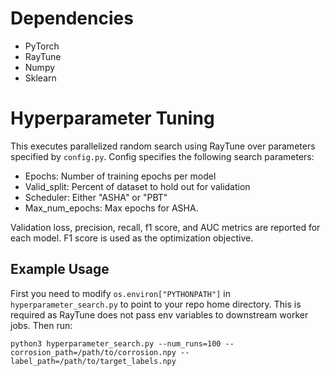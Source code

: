 # Dependencies
- PyTorch
- RayTune
- Numpy
- Sklearn

# Hyperparameter Tuning
This executes parallelized random search using RayTune over parameters specified by `config.py`.  Config specifies the following search parameters:
- Epochs: Number of training epochs per model
- Valid_split: Percent of dataset to hold out for validation
- Scheduler: Either "ASHA" or "PBT"
-  Max_num_epochs: Max epochs for ASHA.

Validation loss, precision, recall, f1 score, and AUC metrics are reported for each model.  F1 score is used as the optimization objective.

## Example Usage
First you need to modify `os.environ["PYTHONPATH"]` in `hyperparameter_search.py` to point to your repo home directory. This is required as RayTune does not pass env variables to downstream worker jobs. Then run:
```
python3 hyperparameter_search.py --num_runs=100 --corrosion_path=/path/to/corrosion.npy --label_path=/path/to/target_labels.npy 
```
